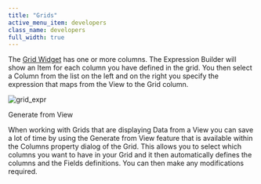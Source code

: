 ```yaml
---
title: "Grids"
active_menu_item: developers
class_name: developers
full_width: true
---
```



The [Grid Widget](../../../../../widget-properties-events/advanced/grid) has one or more columns. The Expression Builder will show an Item for each column you have defined in the grid. You then select a Column from the list on the left and on the right you specify the expression that maps from the View to the Grid column.

![grid\_expr](/img/docs/grid_expr.zoom82.png)

Generate from View

When working with Grids that are displaying Data from a View you can save a lot of time by using the Generate from View feature that is available within the Columns property dialog of the Grid. This allows you to select which columns you want to have in your Grid and it then automatically defines the columns and the Fields definitions. You can then make any modifications required.

